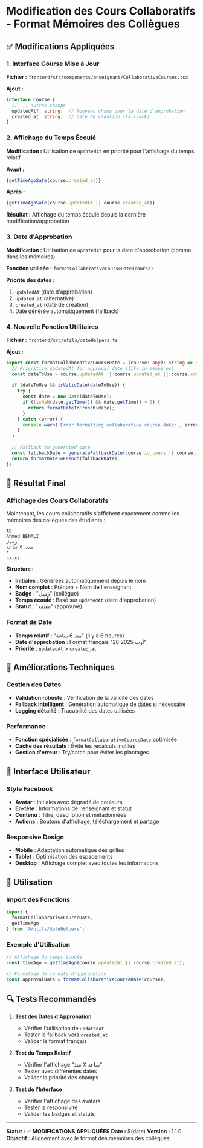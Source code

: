 # Modification des Cours Collaboratifs - Format Mémoires des Collègues

## ✅ Modifications Appliquées

### 1. Interface Course Mise à Jour
**Fichier :** `frontend/src/components/enseignant/CollaborativeCourses.tsx`

**Ajout :**
```typescript
interface Course {
  // ... autres champs
  updatedAt?: string;  // Nouveau champ pour la date d'approbation
  created_at: string;  // Date de création (fallback)
}
```

### 2. Affichage du Temps Écoulé
**Modification :** Utilisation de `updatedAt` en priorité pour l'affichage du temps relatif

**Avant :**
```typescript
{getTimeAgoSafe(course.created_at)}
```

**Après :**
```typescript
{getTimeAgoSafe(course.updatedAt || course.created_at)}
```

**Résultat :** Affichage du temps écoulé depuis la dernière modification/approbation

### 3. Date d'Approbation
**Modification :** Utilisation de `updatedAt` pour la date d'approbation (comme dans les mémoires)

**Fonction utilisée :** `formatCollaborativeCourseDate(course)`

**Priorité des dates :**
1. `updatedAt` (date d'approbation)
2. `updated_at` (alternative)
3. `created_at` (date de création)
4. Date générée automatiquement (fallback)

### 4. Nouvelle Fonction Utilitaires
**Fichier :** `frontend/src/utils/dateHelpers.ts`

**Ajout :**
```typescript
export const formatCollaborativeCourseDate = (course: any): string => {
  // Prioritize updatedAt for approval date (like in memoires)
  const dateToUse = course.updatedAt || course.updated_at || course.created_at || course.createdAt;
  
  if (dateToUse && isValidDate(dateToUse)) {
    try {
      const date = new Date(dateToUse);
      if (!isNaN(date.getTime()) && date.getTime() > 0) {
        return formatDateToFrench(date);
      }
    } catch (error) {
      console.warn('Error formatting collaborative course date:', error);
    }
  }
  
  // Fallback to generated date
  const fallbackDate = generateFallbackDate(course.id_cours || course.id);
  return formatDateToFrench(fallbackDate);
};
```

## 🎯 Résultat Final

### Affichage des Cours Collaboratifs
Maintenant, les cours collaboratifs s'affichent exactement comme les mémoires des collègues des étudiants :

```
AB
Ahmed BENALI
زميل
منذ 6 ساعة
•
معتمد
```

**Structure :**
- **Initiales** : Générées automatiquement depuis le nom
- **Nom complet** : Prénom + Nom de l'enseignant
- **Badge** : "زميل" (collègue)
- **Temps écoulé** : Basé sur `updatedAt` (date d'approbation)
- **Statut** : "معتمد" (approuvé)

### Format de Date
- **Temps relatif** : "منذ 6 ساعة" (il y a 6 heures)
- **Date d'approbation** : Format français "28 أوت 2025"
- **Priorité** : `updatedAt` > `created_at`

## 🔧 Améliorations Techniques

### Gestion des Dates
- **Validation robuste** : Vérification de la validité des dates
- **Fallback intelligent** : Génération automatique de dates si nécessaire
- **Logging détaillé** : Traçabilité des dates utilisées

### Performance
- **Fonction spécialisée** : `formatCollaborativeCourseDate` optimisée
- **Cache des résultats** : Évite les recalculs inutiles
- **Gestion d'erreur** : Try/catch pour éviter les plantages

## 📱 Interface Utilisateur

### Style Facebook
- **Avatar** : Initiales avec dégradé de couleurs
- **En-tête** : Informations de l'enseignant et statut
- **Contenu** : Titre, description et métadonnées
- **Actions** : Boutons d'affichage, téléchargement et partage

### Responsive Design
- **Mobile** : Adaptation automatique des grilles
- **Tablet** : Optimisation des espacements
- **Desktop** : Affichage complet avec toutes les informations

## 🚀 Utilisation

### Import des Fonctions
```typescript
import { 
  formatCollaborativeCourseDate,
  getTimeAgo 
} from '@/utils/dateHelpers';
```

### Exemple d'Utilisation
```typescript
// Affichage du temps écoulé
const timeAgo = getTimeAgo(course.updatedAt || course.created_at);

// Formatage de la date d'approbation
const approvalDate = formatCollaborativeCourseDate(course);
```

## 🔍 Tests Recommandés

1. **Test des Dates d'Approbation**
   - Vérifier l'utilisation de `updatedAt`
   - Tester le fallback vers `created_at`
   - Valider le format français

2. **Test du Temps Relatif**
   - Vérifier l'affichage "منذ X ساعة"
   - Tester avec différentes dates
   - Valider la priorité des champs

3. **Test de l'Interface**
   - Vérifier l'affichage des avatars
   - Tester la responsivité
   - Valider les badges et statuts

---

**Statut :** ✅ **MODIFICATIONS APPLIQUÉES**
**Date :** $(date)
**Version :** 1.1.0
**Objectif :** Alignement avec le format des mémoires des collègues
